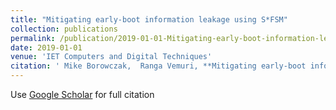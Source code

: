 ```yaml
---
title: "Mitigating early-boot information leakage using S*FSM"
collection: publications
permalink: /publication/2019-01-01-Mitigating-early-boot-information-leakage-using-SFSM
date: 2019-01-01
venue: 'IET Computers and Digital Techniques'
citation: ' Mike Borowczak,  Ranga Vemuri, **Mitigating early-boot information leakage using S*FSM**. IET Computers and Digital Techniques, 2019.'
---
```

Use [Google Scholar](https://scholar.google.com/scholar?q=Mitigating+early+boot+information+leakage+using+S*FSM) for full citation